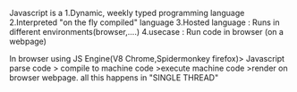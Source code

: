 Javascript is a
1.Dynamic, weekly typed programming language
2.Interpreted "on the fly compiled" language
3.Hosted language : Runs in different environments(browser,....)
4.usecase : Run code in browser (on a webpage)

In browser using JS Engine(V8 Chrome,Spidermonkey firefox)> Javascript parse code > compile to machine code >execute machine code >render on browser webpage.
all this happens in "SINGLE THREAD"
